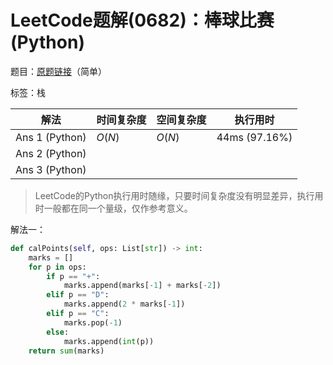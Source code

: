 # LeetCode题解(0682)：棒球比赛(Python)

题目：[原题链接](https://leetcode-cn.com/problems/baseball-game/)（简单）

标签：栈

| 解法           | 时间复杂度 | 空间复杂度 | 执行用时      |
| -------------- | ---------- | ---------- | ------------- |
| Ans 1 (Python) | $O(N)$     | $O(N)$     | 44ms (97.16%) |
| Ans 2 (Python) |            |            |               |
| Ans 3 (Python) |            |            |               |

>  LeetCode的Python执行用时随缘，只要时间复杂度没有明显差异，执行用时一般都在同一个量级，仅作参考意义。

解法一：

```python
def calPoints(self, ops: List[str]) -> int:
    marks = []
    for p in ops:
        if p == "+":
            marks.append(marks[-1] + marks[-2])
        elif p == "D":
            marks.append(2 * marks[-1])
        elif p == "C":
            marks.pop(-1)
        else:
            marks.append(int(p))
    return sum(marks)
```